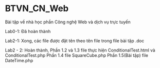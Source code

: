 # BTVN_CN_Web
Bài tập về nhà học phần Công nghệ Web và dịch vụ trực tuyến

Lab0-1: Đã hoàn thành

Lab2-1: Xong, các file được đặt tên theo tên file trong file bài tập .doc

Lab2 - 2: Hoàn thành, Phần 1.2 và 1.3 file thực hiện ConditionalTest.html và ConditionalTest.php
                      Phần 1.4 file SquareCube.php
                      Phần 1.5(Bài tập) file DateTime.php
                      
